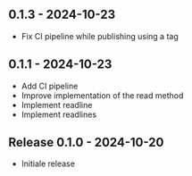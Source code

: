 ## 0.1.3  -  2024-10-23

* Fix CI pipeline while publishing using a tag 

## 0.1.1  -  2024-10-23

* Add CI pipeline
* Improve implementation of the read method
* Implement readline
* Implement readlines

## Release 0.1.0 - 2024-10-20

* Initiale release
